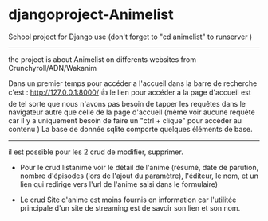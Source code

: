 # djangoproject-Animelist

School project for Django use (don't forget to "cd animelist" to runserver )
************************************************************************************
the project is about Animelist on differents websites from Crunchyroll/ADN/Wakanim

Dans un premier temps pour accéder a l'accueil dans la barre de recherche c'est : 
http://127.0.0.1:8000/
👍
le lien pour accéder a la page d'accueil est de tel sorte que nous n'avons pas besoin de tapper les requêtes dans le navigateur autre que celle de la page d'accueil (même voir aucune requête car il y a uniquement besoin de faire un "ctrl + clique" pour accéder au contenu
)
La base de donnée sqlite comporte quelques éléments de base.
************************************************************************************
il est possible pour les 2 crud de modifier, supprimer.

-    Pour le crud listanime voir le détail de l'anime (résumé, date de parution, nombre d'épisodes (lors de l'ajout du paramètre), l'éditeur, le nom, et un lien qui redirige vers l'url de l'anime saisi dans le formulaire)

-   Le crud Site d'anime est moins fournis en information car l'utilitée principale d'un site de streaming est de savoir son lien et son nom.

